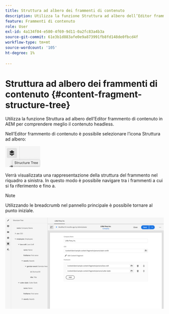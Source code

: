 ```yaml
---
title: Struttura ad albero dei frammenti di contenuto
description: Utilizza la funzione Struttura ad albero dell’Editor frammento di contenuto in AEM per comprendere meglio il contenuto headless.
feature: Frammenti di contenuto
role: User
exl-id: 4a134f04-e580-4f69-9d11-0a2fc83a4b3a
source-git-commit: 61e3b1d883afe0e9a873991fb8fd148de0fbcd4f
workflow-type: tm+mt
source-wordcount: '105'
ht-degree: 1%

---
```


# Struttura ad albero dei frammenti di contenuto {#content-fragment-structure-tree}

Utilizza la funzione Struttura ad albero dell’Editor frammento di contenuto in AEM per comprendere meglio il contenuto headless.

Nell’Editor frammento di contenuto è possibile selezionare l’icona Struttura ad albero:

![Struttura ad albero dei frammenti di contenuto](assets/cfm-structuretree-01.png)

Verrà visualizzata una rappresentazione della struttura del frammento nel riquadro a sinistra. In questo modo è possibile navigare tra i frammenti a cui si fa riferimento e fino a.

>[!NOTE]
>
>Utilizzando le breadcrumb nel pannello principale è possibile tornare al punto iniziale.

![Struttura ad albero dei frammenti di contenuto](assets/cfm-structuretree-02.png)
